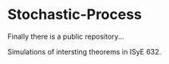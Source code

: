 # Stochastic-Process
Finally there is a public repository...

Simulations of intersting theorems in ISyE 632.

